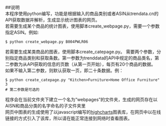##说明  
本程序使用python编写，功能是根据输入的商品类别或者ASIN从trendata.cn的API获取数据并解析，生成显示统计图表的网页。  
若需要生成某个商品的统计图表，使用脚本create_webpage.py，需要一个参数指定ASIN。例如:   

	$ python create_webpage.py B004PWLR06

若需要生成某类商品的图表，使用脚本create_catepage.py。
需要两个参数，分别指定商品类别和获取条数。第一参数为trenddata的API中规定的商品类名，第二参数为从API获取的信息的页数（从第一页开始），每页有20个商品的数据。  
如果不输入第二参数，则默认获取一页，即二十条数据。例：  

	$ python create_catepage.py "Kitchen>Furniture>Home Office Furniture" 3
	# 第二参数是可选的

程序会在当前文件夹下建立一个名为“webpages”的文件夹，生成的网页存在以AISN和商品分类的名字命名的子文件夹里  
网页中图表的生成使用了以javascript编写的[highcharts](www.highcharts.com)图表库，在网页中以在线链接的方式引入了该库，所以请在能正常连接到网络时查看图表。  
